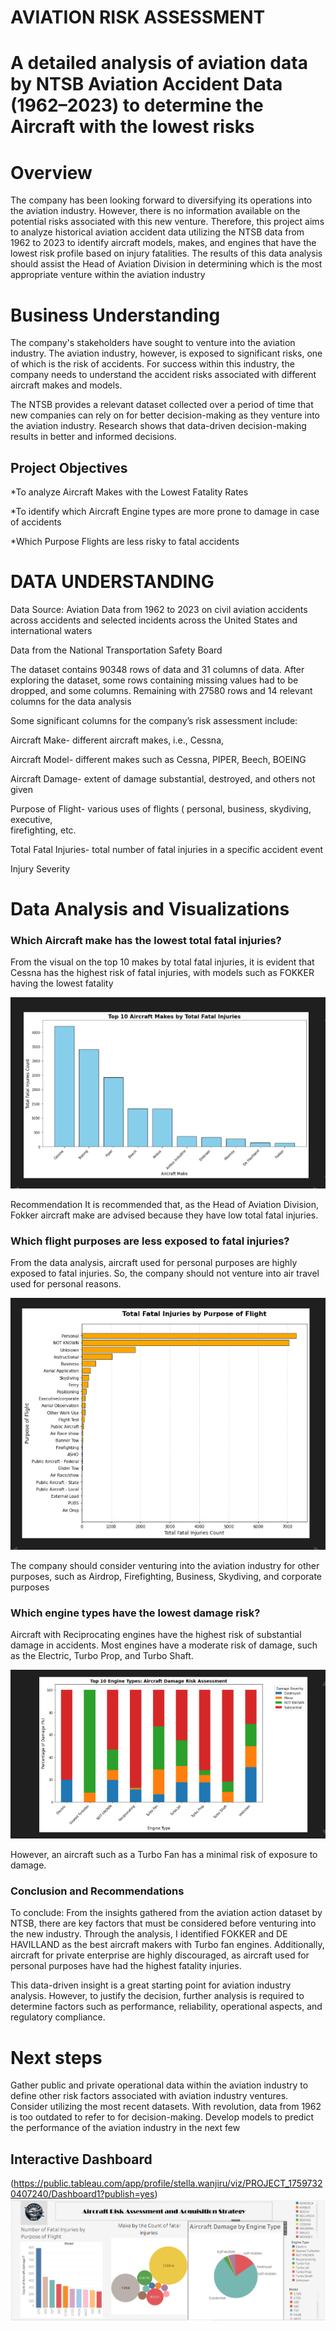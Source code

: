 # AVIATION RISK ASSESSMENT 

# A detailed analysis of aviation data by NTSB Aviation Accident Data (1962–2023) to determine the Aircraft with the lowest risks 



# Overview 
The company has been looking forward to diversifying its  operations into the aviation industry. However, there is no information available on the potential risks associated with this new venture. 
Therefore, this project aims to analyze historical aviation accident data utilizing the NTSB data from 1962 to 2023 to identify aircraft models, makes, and engines that have the lowest risk profile based on injury fatalities. 
The results of this data analysis should assist the Head of Aviation Division in determining which is the most appropriate venture within the aviation industry

# Business Understanding 

The company's stakeholders have sought to venture into the aviation industry. The aviation industry, however, is exposed to significant risks, one of which is the risk of accidents. For success within this industry, the company needs to understand the accident risks associated with different aircraft makes and models. 

The NTSB provides a relevant dataset collected over a period of time that new companies can rely on for better decision-making as they venture into the aviation industry. 
Research shows that data-driven decision-making results in better and informed decisions. 

## Project Objectives 

*To analyze Aircraft Makes with the Lowest Fatality Rates

*To identify which Aircraft Engine types are more prone to damage in case of accidents 

*Which Purpose Flights are less risky to fatal accidents 


# DATA UNDERSTANDING 
Data Source:  Aviation Data from 1962 to 2023 on civil aviation accidents across accidents and selected incidents across the United States and international waters 

Data from the National Transportation Safety Board 

The dataset contains 90348 rows of data and 31 columns of data. After exploring the dataset, some rows containing missing values had to be dropped, and some columns. Remaining with 27580 rows and 14 relevant columns for the data analysis 

Some significant columns for the  company’s risk assessment include: 

Aircraft Make- different aircraft makes, i.e., Cessna, 

Aircraft Model- different makes such as Cessna, PIPER, Beech, BOEING 

Aircraft Damage- extent of damage  substantial, destroyed, and others not given 

Purpose of Flight- various uses of flights ( personal, business, skydiving, executive,  
firefighting, etc. 

Total Fatal Injuries- total number of fatal injuries in a specific accident event 

Injury Severity  

# Data Analysis and Visualizations 
### Which Aircraft make has the lowest total fatal injuries?
From the visual on the top 10 makes by total fatal injuries, it is evident that Cessna has the highest risk of fatal injuries, with models such as FOKKER having the lowest fatality 




![fatality_bymake](https://github.com/Stella-Kiarie/Company-s-_Aviation-Diversification/blob/30ee8af3ccb24f72b8531b5ce7bd022c8d781f47/fatality%20by%20make.png)



Recommendation 
It is recommended that, as the Head of Aviation Division, Fokker aircraft make are advised because they have low total fatal injuries. 

### Which flight purposes are less exposed to fatal injuries? 
From the data analysis, aircraft used for personal purposes are highly exposed to fatal injuries. So, the company should not venture into air travel used for personal reasons. 


![flight purpose](https://github.com/Stella-Kiarie/Company-s-_Aviation-Diversification/blob/6a6d770bc1bb7d4df9e5820b2067c6aa53d7385d/fatality%20by%20purpose.png)



The company should consider venturing into the aviation industry for other purposes, such as Airdrop, Firefighting, Business, Skydiving, and corporate purposes

### Which engine types have the lowest damage risk? 
Aircraft with Reciprocating engines have the highest risk of substantial damage in accidents. 
Most engines have a moderate risk of damage, such as the Electric, Turbo Prop, and Turbo Shaft. 


![Engine type](https://github.com/Stella-Kiarie/Company-s-_Aviation-Diversification/blob/c70149b8aac1d8051e736f1346cd36a51abac083/relationship%20between%20engine%20type%20and%20damage.png)





However, an aircraft such as a Turbo Fan has a minimal risk of exposure to damage. 

### Conclusion and Recommendations 

To conclude: 
From the insights gathered from the aviation action dataset by NTSB, there are key factors that must be considered before venturing into the new industry. 
Through the analysis, I identified FOKKER and DE HAVILLAND as the best aircraft makers with Turbo fan engines. 
Additionally, aircraft for private enterprise are highly discouraged, as aircraft used for personal purposes have had the highest fatality injuries. 

This data-driven insight is a great starting point for aviation industry analysis. However, to justify the decision, further analysis is required to determine factors such as performance, reliability, operational aspects, and regulatory compliance. 
# Next steps 

Gather public and private operational data within the aviation industry to define other risk factors associated with aviation industry ventures. 
Consider utilizing the most recent datasets. With revolution, data from 1962 is too outdated to refer to for decision-making. 
Develop models to predict the performance of the aviation industry in the next few 

## Interactive Dashboard  
(https://public.tableau.com/app/profile/stella.wanjiru/viz/PROJECT_17597320407240/Dashboard1?publish=yes)
![Interactive Dashboard](https://github.com/Stella-Kiarie/Company-s-_Aviation-Diversification/blob/27c60f50d9b6b8f0dd5546073be0e412dc569353/Interactive%20Dashboard.png)

